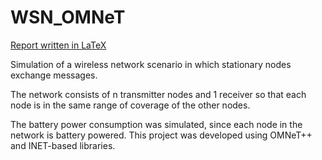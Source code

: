 # WSN_OMNeT
[Report written in LaTeX](Report_Simulation_of_WSN.pdf)


Simulation of a wireless network scenario in which stationary nodes exchange messages. 

The network consists of n transmitter nodes and 1 receiver so that each node is in the same range of coverage of the other nodes. 

The battery power consumption was simulated, since each node in the network is battery powered. This project was developed using OMNeT++ and INET-based libraries.
